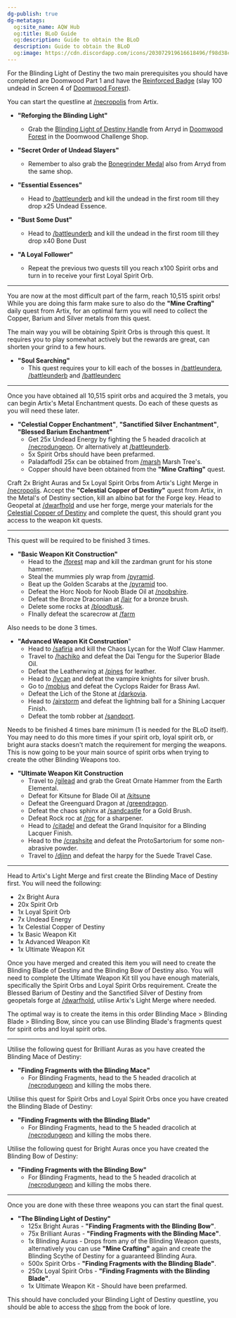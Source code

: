 ```yaml
---
dg-publish: true
dg-metatags:
  og:site_name: AQW Hub
  og:title: BLoD Guide
  og:description: Guide to obtain the BLoD
  description: Guide to obtain the BLoD
  og:image: https://cdn.discordapp.com/icons/203072919616618496/f98d38c50b06972678eaaa1aa2c0cedf.png
---
```

For the Blinding Light of Destiny the two main prerequisites you should have completed are Doomwood Part 1 and have the [Reinforced Badge](http://aqwwiki.wikidot.com/bolbadge:20) (slay 100 undead in Screen 4 of [Doomwood Forest](http://aqwwiki.wikidot.com/doomwood-forest)). 

You can start the questline at [/necropolis](http://aqwwiki.wikidot.com/necropolis) from Artix.

- **"Reforging the Blinding Light"**
	- Grab the [Blinding Light of Destiny Handle](http://aqwwiki.wikidot.com/blinding-light-of-destiny-handle) from Arryd in [Doomwood Forest](http://aqwwiki.wikidot.com/doomwood-forest) in the Doomwood Challenge Shop. 

- **"Secret Order of Undead Slayers"**
	- Remember to also grab the [Bonegrinder Medal](http://aqwwiki.wikidot.com/bonegrinder-medal) also from Arryd from the same shop.

- **"Essential Essences"**
	- Head to [/battleunderb](http://aqwwiki.wikidot.com/battle-under-b) and kill the undead in the first room till they drop x25 Undead Essence.

- **"Bust Some Dust"**
	- Head to [/battleunderb](http://aqwwiki.wikidot.com/battle-under-b) and kill the undead in the first room till they drop x40 Bone Dust

- **"A Loyal Follower"**
	- Repeat the previous two quests till you reach x100 Spirit orbs and turn in to receive your first Loyal Spirit Orb.

---

You are now at the most difficult part of the farm, reach 10,515 spirit orbs! While you are doing this farm make sure to also do the **"Mine Crafting"** daily quest from Artix, for an optimal farm you will need to collect the Copper, Barium and Silver metals from this quest. 

The main way you will be obtaining Spirit Orbs is through this quest. It requires you to play somewhat actively but the rewards are great, can shorten your grind to a few hours.
- **"Soul Searching"**
	- This quest requires your to kill each of the bosses in [/battleundera](http://aqwwiki.wikidot.com/battle-under), [/battleunderb](http://aqwwiki.wikidot.com/battle-under-b) and [/battleunderc](http://aqwwiki.wikidot.com/battle-under-c)

---

Once you have obtained all 10,515 spirit orbs and acquired the 3 metals, you can begin Artix's Metal Enchantment quests. Do each of these quests as you will need these later.
- **"Celestial Copper Enchantment"**, **"Sanctified Silver Enchantment"**, **"Blessed Barium Enchantment"**
	- Get 25x Undead Energy by fighting the 5 headed dracolich at [/necrodungeon](http://aqwwiki.wikidot.com/necropolis-dungeon). Or alternatively at [/battleunderb](http://aqwwiki.wikidot.com/battle-under-b).
	- 5x Spirit Orbs should have been prefarmed.
	- Paladaffodil 25x can be obtained from [/marsh](http://aqwwiki.wikidot.com/marsh) Marsh Tree's.
	- Copper should have been obtained from the **"Mine Crafting"** quest.

Craft 2x Bright Auras and 5x Loyal Spirit Orbs from Artix's Light Merge in [/necropolis](http://aqwwiki.wikidot.com/necropolis).
Accept the **"Celestial Copper of Destiny"** quest from Artix, in the Metal's of Destiny section, kill an albino bat for the Forge key.
Head to Geopetal at [/dwarfhold](http://aqwwiki.wikidot.com/dwarfhold-keep) and use her forge, merge your materials for the [Celestial Copper of Destiny](http://aqwwiki.wikidot.com/celestial-copper-of-destiny) and complete the quest, this should grant you access to the weapon kit quests.

---

This quest will be required to be finished 3 times.
- **"Basic Weapon Kit Construction"**
	- Head to the [/forest](http://aqwwiki.wikidot.com/forest) map and kill the zardman grunt for his stone hammer.
	- Steal the mummies ply wrap from [/pyramid](http://aqwwiki.wikidot.com/sek-duat-pyramids).
	- Beat up the Golden Scarabs at the [/pyramid](http://aqwwiki.wikidot.com/sek-duat-pyramids) too.
	- Defeat the Horc Noob for Noob Blade Oil at [/noobshire](http://aqwwiki.wikidot.com/noobshire).
	- Defeat the Bronze Draconian at [/lair](http://aqwwiki.wikidot.com/vasalkar-s-lair) for a bronze brush.
	- Delete some rocks at [/bloodtusk](http://aqwwiki.wikidot.com/bloodtusk-ravine).
	- FInally defeat the scarecrow at [/farm](http://aqwwiki.wikidot.com/farm)

Also needs to be done 3 times.
- **"Advanced Weapon Kit Construction**"
	- Head to [/safiria](http://aqwwiki.wikidot.com/safiria-s-castle-location) and kill the Chaos Lycan for the Wolf Claw Hammer.
	- Travel to [/hachiko](http://aqwwiki.wikidot.com/hachiko-hotel-location) and defeat the Dai Tengu for the Superior Blade Oil.
	- Defeat the Leatherwing at [/pines](http://aqwwiki.wikidot.com/pinewood-forest) for leather.
	- Head to [/lycan](http://aqwwiki.wikidot.com/lycan-ridge) and defeat the vampire knights for silver brush.
	- Go to [/mobius](http://aqwwiki.wikidot.com/mobius) and defeat the Cyclops Raider for Brass Awl.
	- Defeat the Lich of the Stone at [/darkovia](http://aqwwiki.wikidot.com/darkovia-forest).
	- Head to [/airstorm](http://aqwwiki.wikidot.com/air-storm) and defeat the lightning ball for a Shining Lacquer Finish.
	- Defeat the tomb robber at [/sandport](http://aqwwiki.wikidot.com/sandsea-port).

Needs to be finished 4 times bare minimum (1 is needed for the BLoD itself). You may need to do this more times if your spirit orb, loyal spirit orb, or bright aura stacks doesn't match the requirement for merging the weapons. This is now going to be your main source of spirit orbs when trying to create the other Blinding Weapons too.
- **"Ultimate Weapon Kit Construction**
	- Travel to [/gilead](http://aqwwiki.wikidot.com/ruins-of-great-gilead) and grab the Great Ornate Hammer from the Earth Elemental.
	- Defeat for Kitsune for Blade Oil at [/kitsune](http://aqwwiki.wikidot.com/kitsune-s-lair)
	- Defeat the Greenguard Dragon at [/greendragon](http://aqwwiki.wikidot.com/greenguard-dragon-s-lair).
	- Defeat the chaos sphinx at [/sandcastle](http://aqwwiki.wikidot.com/sand-castle) for a Gold Brush.
	- Defeat Rock roc at [/roc](http://aqwwiki.wikidot.com/rock-roc-location) for a sharpener.
	- Head to [/citadel](http://aqwwiki.wikidot.com/citadel) and defeat the Grand Inquisitor for a Blinding Lacquer Finish.
	- Head to the [/crashsite](http://aqwwiki.wikidot.com/dwakel-crash-site) and defeat the ProtoSartorium for some non-abrasive powder.
	- Travel to [/djinn](http://aqwwiki.wikidot.com/djinn) and defeat the harpy for the Suede Travel Case.

---

Head to Artix's Light Merge and first create the Blinding Mace of Destiny first. You will need the following:
- 2x Bright Aura
- 20x Spirit Orb
- 1x Loyal Spirit Orb
- 7x Undead Energy
- 1x Celestial Copper of Destiny
- 1x Basic Weapon Kit
- 1x Advanced Weapon Kit
- 1x Ultimate Weapon Kit

Once you have merged and created this item you will need to create the Blinding Blade of Destiny and the Blinding Bow of Destiny also. You will need to complete the Ultimate Weapon Kit till you have enough materials, specifically the Spirit Orbs and Loyal Spirit Orbs requirement. Create the Blessed Barium of Destiny and the Sanctified Silver of Destiny from geopetals forge at [/dwarfhold](http://aqwwiki.wikidot.com/dwarfhold-keep), utilise Artix's Light Merge where needed. 

The optimal way is to create the items in this order Blinding Mace > Blinding Blade > Blinding Bow, since you can use Blinding Blade's fragments quest for spirit orbs and loyal spirit orbs. 

---

Utilise the following quest for Brilliant Auras as you have created the Blinding Mace of Destiny:
- **"Finding Fragments with the Blinding Mace"**
	- For Blinding Fragments, head to the 5 headed dracolich at [/necrodungeon](http://aqwwiki.wikidot.com/necropolis-dungeon) and killing the mobs there.

Utilise this quest for Spirit Orbs and Loyal Spirit Orbs once you have created the Blinding Blade of Destiny:
- **"Finding Fragments with the Blinding Blade"**
	- For Blinding Fragments, head to the 5 headed dracolich at [/necrodungeon](http://aqwwiki.wikidot.com/necropolis-dungeon) and killing the mobs there.

Utilise the following quest for Bright Auras once you have created the Blinding Bow of Destiny:
- **"Finding Fragments with the Blinding Bow"**
	- For Blinding Fragments, head to the 5 headed dracolich at [/necrodungeon](http://aqwwiki.wikidot.com/necropolis-dungeon) and killing the mobs there.

---

Once you are done with these three weapons you can start the final quest.

- **"The Blinding Light of Destiny"**
	- 125x Bright Auras - **"Finding Fragments with the Blinding Bow"**.
	- 75x Brilliant Auras - **"Finding Fragments with the Blinding Mace"**.
	- 1x Blinding Auras - Drops from any of the Blinding Weapon quests, alternatively you can use **"Mine Crafting"** again and create the Blinding Scythe of Destiny for a guaranteed Blinding Aura.
	- 500x Spirit Orbs - **"Finding Fragments with the Blinding Blade"**.
	- 250x Loyal Spirit Orbs - **"Finding Fragments with the Blinding Blade"**.
	- 1x Ultimate Weapon Kit - Should have been prefarmed.

This should have concluded your Blinding Light of Destiny questline, you should be able to access the [shop](http://aqwwiki.wikidot.com/blinding-light-of-destiny-shop) from the book of lore. 


